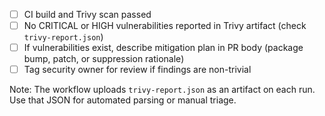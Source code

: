 - [ ] CI build and Trivy scan passed
- [ ] No CRITICAL or HIGH vulnerabilities reported in Trivy artifact (check `trivy-report.json`)
- [ ] If vulnerabilities exist, describe mitigation plan in PR body (package bump, patch, or suppression rationale)
- [ ] Tag security owner for review if findings are non-trivial

Note: The workflow uploads `trivy-report.json` as an artifact on each run. Use that JSON for automated parsing or manual triage.